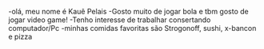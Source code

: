 -olá, meu nome é Kauê Pelais 
-Gosto muito de jogar bola e tbm gosto de jogar video game!
-Tenho interesse de trabalhar consertando computador/Pc 
-minhas comidas favoritas são Strogonoff, sushi, x-bancon e pizza
